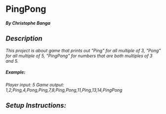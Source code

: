 # PingPong
#### <em> By Christophe Banga
## Description
This project is about game that prints out "Ping" for all multiple of 3, "Pong"
for all multiple of 5, "PingPong" for numbers that are both multiples of 3 and 5.

##### Example:
Player input: 5
Game output: 1,2,Ping,4,Pong,Ping,7,8,Ping,Pong,11,Ping,13,14,PingPong

## Setup Instructions:
